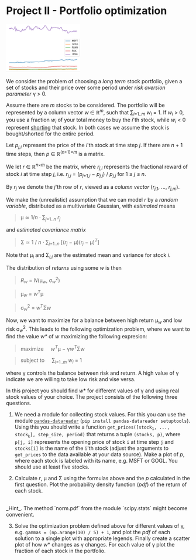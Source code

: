 # Project II - Portfolio optimization

[<img src="portfolio.png" width="40%" class="right">](portfolio.png)

We consider the problem of choosing a _long term_ stock portfolio, given a set of stocks and their price over some period under _risk aversion parameter_ &gamma;&nbsp;&gt;&nbsp;0.

Assume there are _m_ stocks to be considered.
The portfolio will be represented by a column vector _w_ &isin; &#8477;<sup>_m_</sup>,
such that &sum;<sub>_i_=1.._m_</sub> _w_<sub>_i_</sub> = 1.
If _w_<sub>_i_</sub>&nbsp;&gt;&nbsp;0,
you use a fraction _w_<sub>_i_</sub> of your total money to buy
the _i_'th stock, while _w_<sub>_i_</sub>&nbsp;&lt;&nbsp;0
represent [shorting](https://en.wikipedia.org/wiki/Short_(finance)) that stock.
In both cases we assume the stock is bought/shorted for the entire period.

Let _p_<sub>_j_,_i_</sub> represent the price of the _i_'th stock at time step _j_.
If there are _n_&nbsp;+&nbsp;1 time steps, then _p_&nbsp;&isin;&nbsp;&#8477;<sup>(_n_+1)&times;_m_</sup> is a matrix.

We let _r_ &isin; &#8477;<sup>_n_&times;_m_</sup> be  the matrix, where _r_<sub>_j_,_i_</sub> represents the fractional reward of stock _i_ at time step _j_, i.e. _r_<sub>_j_,_i_</sub> = (_p_<sub>_j_+1,_i_</sub>&nbsp;&minus;&nbsp;_p_<sub>_j_,_i_</sub>)&nbsp;/&nbsp;_p_<sub>_j_,_i_</sub> for 1&nbsp;&le;&nbsp;_j_&nbsp;&le;&nbsp;_n_.

By _r_<sub>_j_</sub> we denote the _j_'th row of _r_, viewed as a _column vector_ (_r_<sub>_j_,1</sub>, ..., _r_<sub>_j_,_m_</sub>).

We make the (unrealistic) assumption that we can model _r_ by a _random variable_, distributed as a multivariate Gaussian, with _estimated_ means

> &mu; &#8771; 1/_n_ &middot; &sum;<sub>_j_=1.._n_</sub> _r_<sub>_j_</sub>

and _estimated covariance matrix_

> &Sigma;&nbsp;&#8771;&nbsp;1&nbsp;/&nbsp;_n_&nbsp;&middot;&nbsp;&sum;<sub>_j_=1.._n_</sub> [(_r_<sub>_j_</sub> &minus; &mu;)(_r_<sub>_j_</sub> &minus; &mu;)<sup>_T_</sup>]

Note that &mu;<sub>_i_</sub> and &Sigma;<sub>_i_,_i_</sub> are the estimated mean and variance for stock _i_.

The distribution of _returns_ using some _w_ is then

> _R_<sub>_w_</sub> = _N_(&mu;<sub>_w_</sub>, &sigma;<sub>_w_</sub><sup>2</sup>)

> &mu;<sub>_w_</sub> = _w_<sup>_T_</sup>&mu;

> &sigma;<sub>_w_</sub><sup>2</sup> = _w_<sup>T</sup>&Sigma;_w_

Now, we want to maximize for a balance between high return &mu;<sub>_w_</sub> and low risk &sigma;<sub>_w_</sub><sup>2</sup>.
This leads to the following optimization problem, where we want to find the value _w*_ of _w_ maximizing the following expresion:

> maximize&nbsp;&nbsp;&nbsp;&nbsp; _w_<sup>_T_</sup>&mu; &minus; &gamma;_w_<sup>_T_</sup>&Sigma;_w_

> subject to&nbsp;&nbsp;&nbsp;&nbsp; &sum;<sub>_i_=1.._m_</sub> _w_<sub>_i_</sub> = 1

where &gamma; controls the balance between risk and return. A high value of &gamma; indicate we are willing to take low risk and vise versa.

In this project you should find _w_* for different values of &gamma; and using real stock values of your choice. The project consists of the following three questions.

1.  We need a module for collecting stock values. For this you can use the module [`pandas-datareader`](https://pandas-datareader.readthedocs.io/en/latest) (`pip install pandas-datareader setuptools`).
Using this you should write a function `get_prices([stock`<sub>`1`</sub>`, ..., stock`<sub>`k`</sub>`], step_size, period)` that returns a tuple `(stocks, p)`, where `p[j, i]` represents the opening price of stock `i` at time step `j` and `stocks[i]` is the name of the `i`'th stock (adjust the arguments to `get_prices` to the data available at your data source). Make a plot of _p_, where each stock is labeled with its name, e.g.  MSFT or GOGL. You should use at least five stocks.

2.  Calculate _r_, &mu; and &Sigma; using the formulas above and the _p_ calculated in the first question. Plot the probability density function (_pdf_) of the return of each stock.
<br>
_Hint_. The method `norm.pdf` from the module `scipy.stats` might become convenient.

3.  Solve the optimization problem defined above for different values of &gamma;, e.g. `gammas = (np.arange(10) / 5) + 1`, and plot the _pdf_ of each solution to a single plot with appropriate legends. Finally create a scatter plot of how _w_* changes as &gamma; changes. For each value of &gamma; plot the fraction of
each stock in the portfolio.
